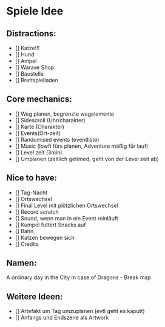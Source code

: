 # Spiele Idee 

## Distractions: 
- [] Katze!!! 
- [] Hund
- [] Ampel 
- [] Waraxe Shop 
- [] Baustelle
- [] Brettspielladen

## Core mechanics:
- [] Weg planen, begrenzte wegelemente 
- [] Sidescroll (Uhr/charakter) 
- [] Karte (Charakter)
- [] Events(Ort-zeit)
- [] Randomised events (eventliste)
- [] Music (lowfi fürs planen, Adventure mäßig für lauf)
- [] Level zeit (3min)
- [] Umplanen (zeitlich getimed, geht von der Level zeit ab)

## Nice to have:
- [] Tag-Nacht 
- [] Ortswechsel
- [] Final Level mit plötzlichen Ortswechsel
- [] Record scratch
- [] Sound, wenn man in ein Event reinläuft
- [] Kumpel futtert Snacks auf 
- [] Bahn
- [] Katzen bewegen sich
- [] Credits

## Namen:
A ordinary day in the City 
In case of Dragons - Break map 

## Weitere Ideen: 
- [] Artefakt um Tag umzuplanen (evtl geht es kaputt)
- [] Anfangs und Endszene als Artwork

